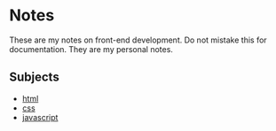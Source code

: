 # Notes

These are my notes on front-end development. Do not mistake this for documentation. They are my personal notes.

## Subjects

* [html](/notes/html/README.md)
* [css](/notes/css/README.md)
* [javascript](/notes/javascript/README.md)
